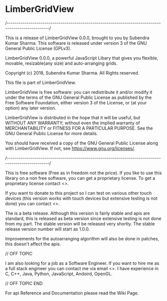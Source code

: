 # LimberGridView

/---------------------------------------------------------------------------------------------------/

This is a release of LimberGridView 0.0.0, brought to you by Subendra Kumar Sharma.
This software is released under version 3 of the GNU General Public License (GPLv3).

LimberGridView 0.0.0, a powerful JavaScript Libary that gives you flexible, movable, resizable(any size) and auto-arranging grids.

Copyright (c) 2018, Subendra Kumar Sharma. All Rights reserved.

This file is part of LimberGridView.

LimberGridView is free software: you can redistribute it and/or modify
it under the terms of the GNU General Public License as published by
the Free Software Foundation, either version 3 of the License, or
(at your option) any later version.

LimberGridView is distributed in the hope that it will be useful,
but WITHOUT ANY WARRANTY; without even the implied warranty of
MERCHANTABILITY or FITNESS FOR A PARTICULAR PURPOSE.  See the
GNU General Public License for more details.

You should have received a copy of the GNU General Public License
along with LimberGridView.  If not, see <https://www.gnu.org/licenses/>.

/---------------------------------------------------------------------------------------------------/

This is free software (Free as in freedom not the price).
If you like to use this library on a non free software, you can get a proprietary license. To get a proprietary license contact <>.

If you want to donate to this project so I can test on various other touch devices (this version works with touch devices but extensive testing is not done) you can contact <>.

The is a beta release. Although this version is fairly stable and apis are standard, this is released as beta version since extensive testing is not done from my part. The stable version will be released very shortly. The stable release version number will start as 1.0.0.

Improvements for the autoarranging algorithm will also be done in patches, this doesn't affect the apis.

// OFF TOPIC

I am also looking for a job as a Software Engineer. If you want to hire me as a full stack engineer you can contact me via email <>. I have experience in C, C++, Java, Python, JavaScript, Andoird, OpenGL.

// OFF TOPIC END

For api Reference and Documentation please read the Wiki Page.
